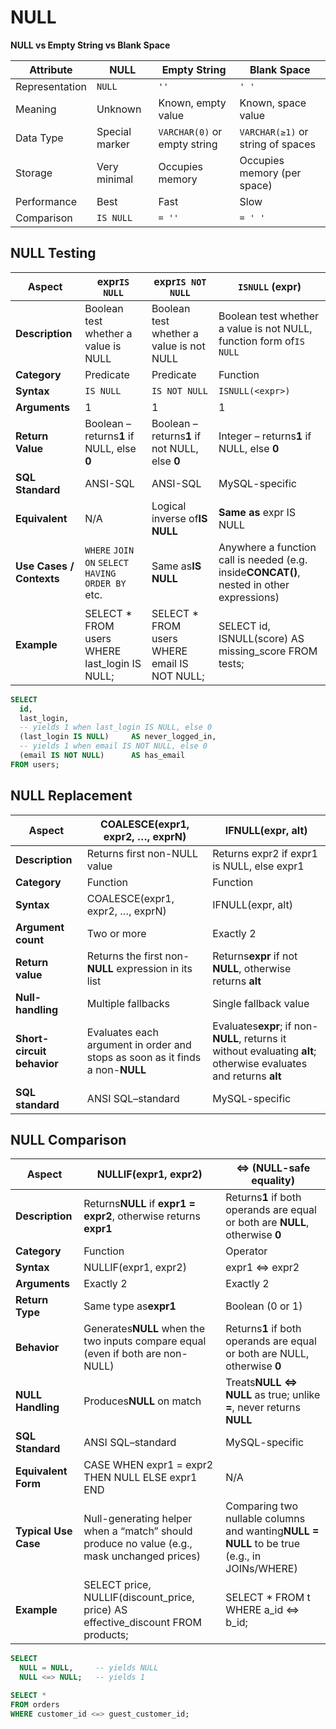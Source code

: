 # NULL

**NULL vs Empty String vs Blank Space**


| Attribute      | NULL           | Empty String                 | Blank Space                        |
| ---------------- | ---------------- | ------------------------------ | ------------------------------------ |
| Representation | `NULL`         | `''`                         | `' '`                              |
| Meaning        | Unknown        | Known, empty value           | Known, space value                 |
| Data Type      | Special marker | `VARCHAR(0)` or empty string | `VARCHAR(≥1)` or string of spaces |
| Storage        | Very minimal   | Occupies memory              | Occupies memory (per space)        |
| Performance    | Best           | Fast                         | Slow                               |
| Comparison     | `IS NULL`      | `= ''`                       | `= ' '`                            |

## NULL Testing


| **Aspect**               | expr`IS NULL`                                       | expr`IS NOT NULL`                               | `ISNULL` (expr)                                                                           |
| -------------------------- | ----------------------------------------------------- | ------------------------------------------------- | ------------------------------------------------------------------------------------------- |
| **Description**          | Boolean test whether a value is NULL                | Boolean test whether a value is not NULL        | Boolean test whether a value is not NULL, function form of`IS NULL`                       |
| **Category**             | Predicate                                           | Predicate                                       | Function                                                                                  |
| **Syntax**               | `IS NULL`                                           | `IS NOT NULL`                                   | `ISNULL(<expr>)`                                                                          |
| **Arguments**            | 1                                                   | 1                                               | 1                                                                                         |
| **Return Value**         | Boolean – returns**1** if NULL, else **0**         | Boolean – returns**1** if not NULL, else **0** | Integer – returns**1** if NULL, else **0**                                               |
| **SQL Standard**         | ANSI-SQL                                            | ANSI-SQL                                        | MySQL-specific                                                                            |
| **Equivalent**           | N/A                                                 | Logical inverse of**IS NULL**                   | **Same as** expr IS NULL                                                                  |
| **Use Cases / Contexts** | `WHERE` `JOIN ON` `SELECT` `HAVING` `ORDER BY` etc. | Same as**IS NULL**                              | Anywhere a function call is needed (e.g. inside**CONCAT()**, nested in other expressions) |
| **Example**              | SELECT * FROM users WHERE last_login IS NULL;       | SELECT * FROM users WHERE email IS NOT NULL;    | SELECT id, ISNULL(score) AS missing_score FROM tests;                                     |

```sql
SELECT
  id,
  last_login,
  -- yields 1 when last_login IS NULL, else 0
  (last_login IS NULL)     AS never_logged_in,
  -- yields 1 when email IS NOT NULL, else 0
  (email IS NOT NULL)      AS has_email
FROM users;
```

## NULL Replacement


| **Aspect**                 | **COALESCE(expr1, expr2, …, exprN)**                                         | **IFNULL(expr, alt)**                                                                                              |
| ---------------------------- | ------------------------------------------------------------------------------- | -------------------------------------------------------------------------------------------------------------------- |
| **Description**            | Returns first non-NULL value                                                  | Returns expr2 if expr1 is NULL, else expr1                                                                         |
| **Category**               | Function                                                                      | Function                                                                                                           |
| **Syntax**                 | COALESCE(expr1, expr2, …, exprN)                                             | IFNULL(expr, alt)                                                                                                  |
| **Argument count**         | Two or more                                                                   | Exactly 2                                                                                                          |
| **Return value**           | Returns the first non-**NULL** expression in its list                         | Returns**expr** if not **NULL**, otherwise returns **alt**                                                         |
| **Null-handling**          | Multiple fallbacks                                                            | Single fallback value                                                                                              |
| **Short-circuit behavior** | Evaluates each argument in order and stops as soon as it finds a non-**NULL** | Evaluates**expr**; if non-**NULL**, returns it without evaluating **alt**; otherwise evaluates and returns **alt** |
| **SQL standard**           | ANSI SQL–standard                                                            | MySQL-specific                                                                                                     |

## NULL Comparison


| **Aspect**           | **NULLIF(expr1, expr2)**                                                                      | **<=> (NULL-safe equality)**                                                                |
| ---------------------- | ----------------------------------------------------------------------------------------------- | --------------------------------------------------------------------------------------------- |
| **Description**      | Returns**NULL** if **expr1 = expr2**, otherwise returns **expr1**                             | Returns**1** if both operands are equal or both are **NULL**, otherwise **0**               |
| **Category**         | Function                                                                                      | Operator                                                                                    |
| **Syntax**           | NULLIF(expr1, expr2)                                                                          | expr1 <=> expr2                                                                             |
| **Arguments**        | Exactly 2                                                                                     | Exactly 2                                                                                   |
| **Return Type**      | Same type as**expr1**                                                                         | Boolean (0 or 1)                                                                            |
| **Behavior**         | Generates**NULL** when the two inputs compare equal (even if both are non-NULL)               | Returns**1** if both operands are equal or both are NULL, otherwise **0**                   |
| **NULL Handling**    | Produces**NULL** on match                                                                     | Treats**NULL <=> NULL** as true; unlike **=**, never returns **NULL**                       |
| **SQL Standard**     | ANSI SQL–standard                                                                            | MySQL-specific                                                                              |
| **Equivalent Form**  | CASE WHEN expr1 = expr2 THEN NULL ELSE expr1 END                                              | N/A                                                                                         |
| **Typical Use Case** | Null-generating helper when a “match” should produce no value (e.g., mask unchanged prices) | Comparing two nullable columns and wanting**NULL = NULL** to be true (e.g., in JOINs/WHERE) |
| **Example**          | SELECT price, NULLIF(discount_price, price) AS effective_discount FROM products;              | SELECT * FROM t WHERE a_id <=> b_id;                                                        |

```sql
SELECT
  NULL = NULL,     -- yields NULL
  NULL <=> NULL;   -- yields 1

SELECT *
FROM orders
WHERE customer_id <=> guest_customer_id;
```
